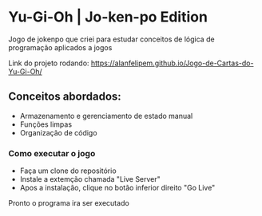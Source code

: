 # Yu-Gi-Oh | Jo-ken-po Edition

Jogo de jokenpo que criei para estudar conceitos de lógica de programação aplicados a jogos

Link do projeto rodando: https://alanfelipem.github.io/Jogo-de-Cartas-do-Yu-Gi-Oh/

## Conceitos abordados:

- Armazenamento e gerenciamento de estado manual
- Funções limpas
- Organização de código

### Como executar o jogo

- Faça um clone do repositório
- Instale a extemção chamada "Live Server"
- Apos a instalação, clique no botão inferior direito "Go Live"

Pronto o programa ira ser executado

